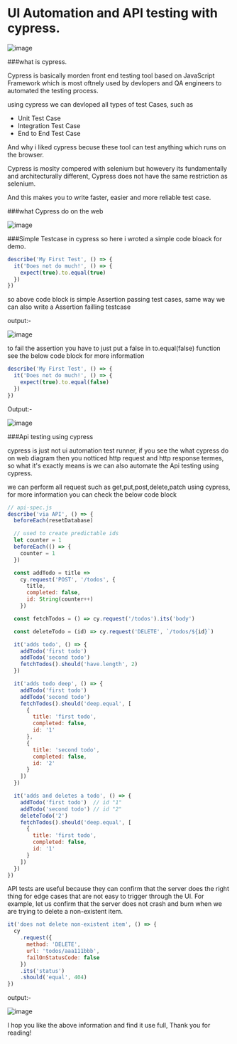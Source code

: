 

# UI Automation and API testing with cypress.

![image](https://user-images.githubusercontent.com/59276457/138414411-1c077f7a-faec-4797-a1b2-fa5ff49250fd.png)




###what is cypress.

Cypress is basically morden front end testing tool based on JavaScript Framework which is most oftnely used by devlopers and QA engineers to automated the testing process.

using cypress we can devloped all types of test Cases, such as

- Unit Test Case
- Integration Test Case
- End to End Test Case

And why i liked cypress becuse these tool can test anything which runs on the browser.

Cypress is moslty compered with selenium but howevery its fundamentally and architecturally different, Cypress does not have the same restriction as selenium.

And this makes you to write faster, easier and more reliable test case.


###what Cypress do on the web

![image](https://user-images.githubusercontent.com/59276457/138543915-a3c37766-fab1-45f2-a520-73922308b564.png)


###Simple Testcase in cypress
so here i wroted a simple code bloack for demo.
```javascript
describe('My First Test', () => {
  it('Does not do much!', () => {
    expect(true).to.equal(true)
  })
})
```

so above code block is simple Assertion passing test cases, same way we can also write a Assertion failling testcase

output:-

![image](https://user-images.githubusercontent.com/59276457/138545215-b546a655-a002-45a4-a06f-64adaa5fb5f2.png)


to fail the assertion you have to just put a false in to.equal(false) function
see the below code block for more information

```javascript
describe('My First Test', () => {
  it('Does not do much!', () => {
    expect(true).to.equal(false)
  })
})
```
Output:-

![image](https://user-images.githubusercontent.com/59276457/138545221-1f80cb83-9890-4543-8737-223ef5ead79a.png)


###Api testing using cypress

cypress is just not ui automation test runner, if you see the what cypress do on web diagram then you notticed http request and http response termes, so what it's exactly means is we can also automate the Api testing using cypress.

we can perform all request such as get,put,post,delete,patch using  cypress, for more information you can check the below code block

```javascript
// api-spec.js
describe('via API', () => {
  beforeEach(resetDatabase)

  // used to create predictable ids
  let counter = 1
  beforeEach(() => {
    counter = 1
  })

  const addTodo = title =>
    cy.request('POST', '/todos', {
      title,
      completed: false,
      id: String(counter++)
    })

  const fetchTodos = () => cy.request('/todos').its('body')

  const deleteTodo = (id) => cy.request('DELETE', `/todos/${id}`)

  it('adds todo', () => {
    addTodo('first todo')
    addTodo('second todo')
    fetchTodos().should('have.length', 2)
  })

  it('adds todo deep', () => {
    addTodo('first todo')
    addTodo('second todo')
    fetchTodos().should('deep.equal', [
      {
        title: 'first todo',
        completed: false,
        id: '1'
      },
      {
        title: 'second todo',
        completed: false,
        id: '2'
      }
    ])
  })

  it('adds and deletes a todo', () => {
    addTodo('first todo')  // id "1"
    addTodo('second todo') // id "2"
    deleteTodo('2')
    fetchTodos().should('deep.equal', [
      {
        title: 'first todo',
        completed: false,
        id: '1'
      }
    ])
  })
})
```

API tests are useful because they can confirm that the server does the right thing for edge cases that are not easy to trigger through the UI. For example, let us confirm that the server does not crash and burn when we are trying to delete a non-existent item.

```javascript
it('does not delete non-existent item', () => {
  cy
    .request({
      method: 'DELETE',
      url: 'todos/aaa111bbb',
      failOnStatusCode: false
    })
    .its('status')
    .should('equal', 404)
})

```

output:-

![image](https://user-images.githubusercontent.com/59276457/138545866-832ac695-645a-4861-8cdb-a31453f60a0e.png)


I hop you like the above information and find it use full, Thank you for reading!
